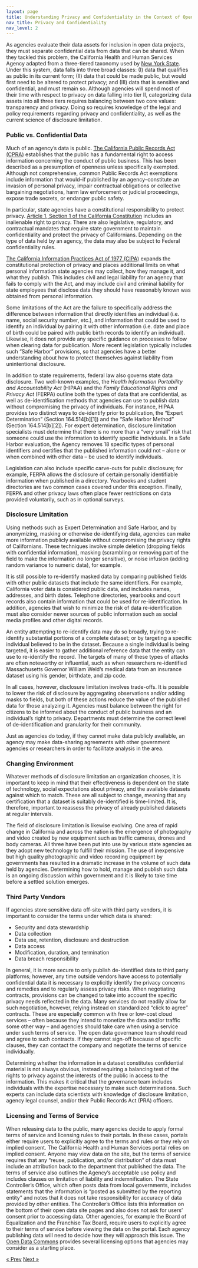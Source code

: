 ```yaml
---
layout: page
title: Understanding Privacy and Confidentiality in the Context of Open Data
nav_title: Privacy and Confidentiality
nav_level: 2
---
```


As agencies evaluate their data assets for inclusion in open data projects, they must separate confidential data from data that can be shared. When they tackled this problem, the California Health and Human Services Agency adapted from a three-tiered taxonomy used by [New York State](http://ny.github.io/open-data-handbook/). Under this system, data falls into three broad classes: (I) data that qualifies as public in its current form; (II) data that could be made public, but would first need to be altered to protect privacy; and (III) data that is sensitive and confidential, and must remain so. Although agencies will spend most of their time with respect to privacy on data falling into tier II, categorizing data assets into all three tiers requires balancing between two core values: transparency and privacy. Doing so requires knowledge of the legal and policy requirements regarding privacy and confidentiality, as well as the current science of disclosure limitation.

### Public vs. Confidential Data

Much of an agency’s data is public. [The California Public Records Act (CPRA)](http://ag.ca.gov/publications/summary_public_records_act.pdf) establishes that the public has a fundamental right to access information concerning the conduct of public business. This has been described as a presumption of openness unless specifically exempted. Although not comprehensive, common Public Records Act exemptions include information that would–if published by an agency–constitute an invasion of personal privacy, impair contractual obligations or collective bargaining negotiations, harm law enforcement or judicial proceedings, expose trade secrets, or endanger public safety.

In particular, state agencies have a constitutional responsibility to protect privacy. [Article 1, Section 1 of the California Constitution](http://www.leginfo.ca.gov/const-toc.html) includes an inalienable right to privacy. There are also legislative, regulatory, and contractual mandates that require state government to maintain confidentiality and protect the privacy of Californians. Depending on the type of data held by an agency, the data may also be subject to Federal confidentiality rules.

[The California Information Practices Act of 1977 (CIPA)](http://leginfo.legislature.ca.gov/faces/codes_displayexpandedbranch.xhtml?tocCode=CIV&division=3.&title=1.8.&part=4.&chapter=1.&article=) expands the constitutional protection of privacy and places additional limits on what personal information state agencies may collect, how they manage it, and what they publish. This includes civil and legal liability for an agency that fails to comply with the Act, and may include civil and criminal liability for state employees that disclose data they should have reasonably known was obtained from personal information. 

Some limitations of the Act are the failure to specifically address the difference between information that directly identifies an individual (i.e. name, social security number, etc.), and information that could be used to identify an individual by pairing it with other information (i.e. date and place of birth could be paired with public birth records to identify an individual). Likewise, it does not provide any specific guidance on processes to follow when clearing data for publication. More recent legislation typically includes such “Safe Harbor” provisions, so that agencies have a better understanding about how to protect themselves against liability from unintentional disclosure.

In addition to state requirements, federal law also governs state data disclosure.  Two well-known examples, the *Health Information Portability and Accountability Act* (HIPAA) and the *Family Educational Rights and Privacy Act* (FERPA) outline both the types of data that are confidential, as well as de-identification methods that agencies can use to publish data without compromising the privacy of individuals. For instance, HIPAA provides two distinct ways to de-identify prior to publication, the “Expert Determination” (Section 164.514[b][1]) and the “Safe Harbor Method” (Section 164.514[b][2]). For expert determination, disclosure limitation specialists must determine that there is no more than a “very small” risk that someone could use the information to identify specific individuals. In a Safe Harbor evaluation, the Agency removes 18 specific types of personal identifiers and certifies that the published information could not – alone or when combined with other data – be used to identify individuals. 

Legislation can also include specific carve-outs for public disclosure; for example, FERPA allows the disclosure of certain personally identifiable information when published in a directory. Yearbooks and student directories are two common cases covered under this exception. Finally, FERPA and other privacy laws often place fewer restrictions on data provided voluntarily, such as in optional surveys.

### Disclosure Limitation

Using methods such as Expert Determination and Safe Harbor, and by anonymizing, masking or otherwise de-identifying data, agencies can make more information publicly available without compromising the privacy rights of Californians. These techniques involve simple deletion (dropping fields with confidential information), masking (scrambling or removing part of the field to make the information no longer sensitive), or noise infusion (adding random variance to numeric data), for example.

It is still possible to re-identify masked data by comparing published fields with other public datasets that include the same identifiers. For example, California voter data is considered public data, and includes names, addresses, and birth dates. Telephone directories, yearbooks and court records also contain information that could be used for re-identification. In addition, agencies that wish to minimize the risk of data re-identification must also consider newer sources of public information such as social media profiles and other digital records.

An entity attempting to re-identify data may do so broadly, trying to re-identify substantial portions of a complete dataset; or by targeting a specific individual believed to be in the dataset. Because a single individual is being targeted, it is easier to gather additional reference data that the entity can use to re-identify the record. The targets of many of these types of attacks are often noteworthy or influential, such as when researchers re-identified Massachusetts Governor William Weld’s medical data from an insurance dataset using his gender, birthdate, and zip code.

In all cases, however, disclosure limitation involves trade-offs. It is possible to lower the risk of disclosure by aggregating observations and/or adding masks to fields, but both of these actions reduce the value of the published data for those analyzing it. Agencies must balance between the right for citizens to be informed about the conduct of public business and an individual’s right to privacy. Departments must determine the correct level of de-identification and granularity for their community. 

Just as agencies do today, if they cannot make data publicly available, an agency may make data-sharing agreements with other government agencies or researchers in order to facilitate analysis in the area. 

### Changing Environment

Whatever methods of disclosure limitation an organization chooses, it is important to keep in mind that their effectiveness is dependent on the state of technology, social expectations about privacy, and the available datasets against which to match. These are all subject to change, meaning that any certification that a dataset is suitably de-identified is time-limited. It is, therefore, important to reassess the privacy of already published datasets at regular intervals.

The field of disclosure limitation is likewise evolving. One area of rapid change in California and across the nation is the emergence of photography and video created by new equipment such as traffic cameras, drones and body cameras. All three have been put into use by various state agencies as they adopt new technology to fulfill their mission. The use of inexpensive but high quality photographic and video recording equipment by governments has resulted in a dramatic increase in the volume of such data held by agencies. Determining how to hold, manage and publish such data is an ongoing discussion within government and it is likely to take time before a settled solution emerges.

### Third Party Vendors

If agencies store sensitive data off-site with third party vendors, it is important to consider the terms under which data is shared:

*	Security and data stewardship
*	Data collection
*	Data use, retention, disclosure and destruction
*	Data access
*	Modification, duration, and termination
*	Data breach responsibility

In general, it is more secure to only publish de-identified data to third party platforms; however, any time outside vendors have access to potentially confidential data it is necessary to explicitly identify the privacy concerns and remedies and to regularly assess privacy risks.  When negotiating contracts, provisions can be changed to take into account the specific privacy needs reflected in the data. Many services do not readily allow for such negotiation, however, relying instead on standardized “click to agree” contracts. These are especially common with free or low-cost cloud services – often because they intend to monetize the data and/or traffic some other way – and agencies should take care when using a service under such terms of service. The open data governance team should read and agree to such contracts. If they cannot sign-off because of specific clauses, they can contact the company and negotiate the terms of service individually.

Determining whether the information in a dataset constitutes confidential material is not always obvious, instead requiring a balancing test of the rights to privacy against the interests of the public in access to the information. This makes it critical that the governance team includes individuals with the expertise necessary to make such determinations. Such experts can include data scientists with knowledge of disclosure limitation, agency legal counsel, and/or their Public Records Act (PRA) officers.

### Licensing and Terms of Service

When releasing data to the public, many agencies decide to apply formal terms of service and licensing rules to their portals. In these cases, portals either require users to explicitly agree to the terms and rules or they rely on implied consent. The California Health and Human Services portal relies on implied consent. Anyone may view data on the site, but the terms of service requires that any “reuse, publication, and/or distribution” of data must include an attribution back to the department that published the data. The terms of service also outlines the Agency’s acceptable use policy and includes clauses on limitation of liability and indemnification. The State Controller’s Office, which often posts data from local governments, includes statements that the information is “posted as submitted by the reporting entity” and notes that it does not take responsibility for accuracy of data provided by other entities. The Controller’s Office lists this information on the bottom of their open data site pages and also does not ask for users’ consent prior to accessing data. Other agencies, for example the Board of Equalization and the Franchise Tax Board, require users to explicitly agree to their terms of service before viewing the data on the portal. Each agency publishing data will need to decide how they will approach this issue. The [Open Data Commons](http://opendatacommons.org/licenses/) provides several licensing options that agencies may consider as a starting place. 


<!-- Pagination -->
<div class="pagination">
  <a class="pagination-item older" href="{{ site.baseurl }}/07-State-Policies-Open-Data">&laquo; Prev</a>
  <a class="pagination-item newer" href="{{ site.baseurl }}/09-Open-Data-Sites">Next &raquo;</a>
</div>

